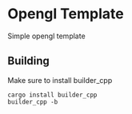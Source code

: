 # Opengl Template

Simple opengl template

## Building

Make sure to install builder_cpp

```console
cargo install builder_cpp
builder_cpp -b
```
